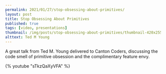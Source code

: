 ```yaml
---
permalink: 2021/01/27/stop-obsessing-about-primitives/
layout: post
title: Stop Obsessing About Primitives
published: true
tags: [video, presentations]
thumbnail: /img/posts/stop-obsessing-about-primitives/thumbnail-420x255.webp
alttext: Ted M Young
---
```


A great talk from Ted M. Young delivered to Canton Coders, discussing the code smell of primitive obsession and
the complimentary feature envy.

{% youtube "sTkzQaXyVFA" %}
